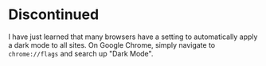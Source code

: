 # Discontinued
I have just learned that many browsers have a setting to automatically apply a dark mode to all sites.
On Google Chrome, simply navigate to `chrome://flags` and search up "Dark Mode".
